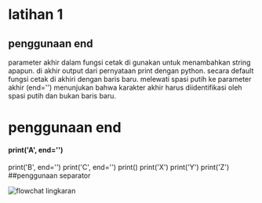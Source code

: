 # latihan 1
## penggunaan end 

parameter akhir dalam fungsi cetak di gunakan untuk menambahkan string apapun. di akhir output dari pernyataan print dengan python. secara default fungsi cetak di akhiri dengan baris baru. melewati spasi putih ke parameter akhir (end='') menunjukan bahwa karakter akhir harus diidentifikasi oleh spasi putih dan bukan baris baru.

# penggunaan end

#### print('A', end='')
print('B', end='')
print('C', end='')
print()
print('X')
print('Y')
print('Z')
##penggunaan separator


![flowchat lingkaran](https://user-images.githubusercontent.com/115523263/198827073-854f9f41-7377-427f-a225-4c4987908827.jpg)
